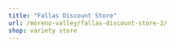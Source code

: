 ```yaml
---
title: "Fallas Discount Store"
url: /moreno-valley/fallas-discount-store-2/
shop: variety store
---
```

